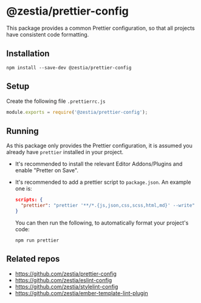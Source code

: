 # @zestia/prettier-config

This package provides a common Prettier configuration, so that all projects have consistent code formatting.

## Installation

```
npm install --save-dev @zestia/prettier-config
```

## Setup

Create the following file `.prettierrc.js`

```javascript
module.exports = require('@zestia/prettier-config');
```

## Running

As this package only provides the Prettier configuration, it is assumed you already have `prettier` installed in your project.

* It's recommended to install the relevant Editor Addons/Plugins and enable "Pretter on Save".

* It's recommended to add a prettier script to `package.json`. An example one is:

    ```json
    scripts: {
      "prettier": "prettier '**/*.{js,json,css,scss,html,md}' --write"
    }
    ```
    You can then run the following, to automatically format your project's code:
    ```
    npm run prettier
    ```

## Related repos

* https://github.com/zestia/prettier-config
* https://github.com/zestia/eslint-config
* https://github.com/zestia/stylelint-config
* https://github.com/zestia/ember-template-lint-plugin